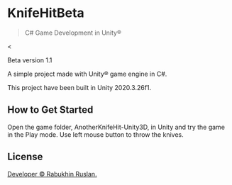 # KnifeHitBeta
 
> C# Game Development in Unity®

<

Beta version 1.1

A simple project made with Unity® game engine in C#.

This project have been built in Unity 2020.3.26f1.

## How to Get Started

Open the game folder, AnotherKnifeHit-Unity3D, in Unity and try the game in the Play mode. Use left mouse button to throw the knives.

## License

[Developer © Rabukhin Ruslan.](https://www.linkedin.com/in/ruslan-rabukhin/)
